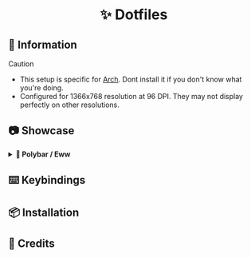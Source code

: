 <h1 align="center">✨ Dotfiles</h1>

## 🌿 Information

> [!CAUTION]
> - This setup is specific for [Arch](https://archlinux.org/). Dont install it if you don't know what you're doing.
> - Configured for 1366x768 resolution at 96 DPI. They may not display perfectly on other resolutions.

## 📷 Showcase
<details>
<summary><b> 🚥 Polybar / Eww </b></summary>

|![Shaka][shaka_bar]|![Lilith][lilith_bar]|![Edison][edison_bar]|![Pythagoras][pythagoras_bar]|
|:-:|:-:|:-:|:-:|
|🎨 Shaka|🎨 Lilith|🎨 Edison|🎨 Pythagoras|

|![Atlas][atlas_bar]|![York][york_bar]|![Vegapunk][vegapunk_bar]|![Kaizokage][k4izokage_bar]|
|:-:|:-:|:-:|:-:|
|🎨 Atlas|🎨 York|🎨 Vegapunk|🎨 Kaizokage|

</details>

## ⌨️ Keybindings

## 📦 Installation

## 🔗 Credits

<!-- Links -->
[shaka_bar]: https://raw.githubusercontent.com/k4izokage/dotfiles/refs/heads/main/.github/assets/bar/shaka.webp
[lilith_bar]: https://raw.githubusercontent.com/k4izokage/dotfiles/refs/heads/main/.github/assets/bar/lilith.webp
[edison_bar]: https://raw.githubusercontent.com/k4izokage/dotfiles/refs/heads/main/.github/assets/bar/edison.webp
[pythagoras_bar]: https://raw.githubusercontent.com/k4izokage/dotfiles/refs/heads/main/.github/assets/bar/pythagoras.webp
[atlas_bar]: https://raw.githubusercontent.com/k4izokage/dotfiles/refs/heads/main/.github/assets/bar/atlas.webp
[york_bar]: https://raw.githubusercontent.com/k4izokage/dotfiles/refs/heads/main/.github/assets/bar/york.webp
[vegapunk_bar]: https://raw.githubusercontent.com/k4izokage/dotfiles/refs/heads/main/.github/assets/bar/vegapunk.webp
[k4izokage_bar]: https://raw.githubusercontent.com/k4izokage/dotfiles/refs/heads/main/.github/assets/bar/k4izokage.webp
